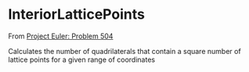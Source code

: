 # InteriorLatticePoints

From [Project Euler: Problem 504](https://projecteuler.net/problem=504)

Calculates the number of quadrilaterals that contain a square number of lattice points for a given range of coordinates
